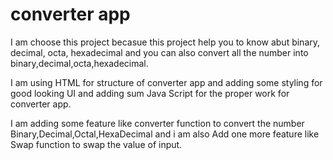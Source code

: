 # converter app

I am choose this project becasue this project help you to know abut binary, decimal, octa, hexadecimal and you can also convert all the number into binary,decimal,octa,hexadecimal.

I am using HTML for structure of converter app and adding some styling for good looking UI and adding sum Java Script for the proper work for converter app.

I am adding some feature like converter function to convert the number Binary,Decimal,Octal,HexaDecimal and i am also Add one more feature like Swap function to swap the value of input. 
